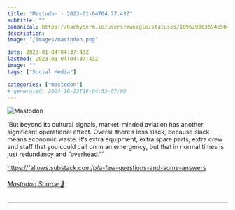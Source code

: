 ```yaml
---
title: "Mastodon - 2023-01-04T04:37:43Z"
subtitle: ""
canonical: https://hachyderm.io/users/mweagle/statuses/109629083694650459
description:
image: "/images/mastodon.png"

date: 2023-01-04T04:37:43Z
lastmod: 2023-01-04T04:37:43Z
image: ""
tags: ["Social Media"]

categories: ["mastodon"]
# generated: 2024-10-23T18:04:53-07:00
---
```

![Mastodon](/images/mastodon.png)

<p>‘But beyond its cultural signals, market-minded aviation has another significant operational effect. Overall there’s less slack, because slack means economic waste. It’s extra equipment, extra spare parts, extra crew and staff that you could call on in an emergency, but that in normal times is just redundancy and “overhead.”’</p><p><a href="https://fallows.substack.com/p/a-few-questions-and-some-answers" target="_blank" rel="nofollow noopener noreferrer" translate="no"><span class="invisible">https://</span><span class="ellipsis">fallows.substack.com/p/a-few-q</span><span class="invisible">uestions-and-some-answers</span></a></p>


###### [Mastodon Source 🐘](https://hachyderm.io/@mweagle/109629083694650459)

___

